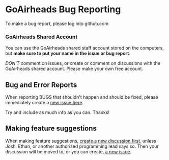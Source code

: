 # GoAirheads Bug Reporting

To make a bug report, please log into github.com

### GoAirheads Shared Account

You can use the GoAirheads shared staff account stored on the computers, but **make sure to put your name in the issue or bug report**.

_DON'T_ comment on issues, or create or comment on discussions with the GoAirheads shared account. Please make your own free account.

## Bug and Error Reports

When reporting BUGS that shouldn't happen and should be fixed, please immediately create a [new issue here](https://github.com/GoAirheads/issues/issues/new/choose).

Try and include as much info as you can. Thanks!

## Making feature suggestions

When making feature suggestions, [create a new discussion first](https://github.com/GoAirheads/issues/discussions/new), unless Josh, Ethan, or another authorized programming lead says so.
Then your discussion will be moved to, or you can create, [a new issue](https://github.com/GoAirheads/issues/issues).
